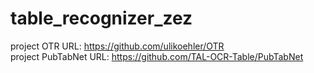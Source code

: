 # table_recognizer_zez
project OTR URL: https://github.com/ulikoehler/OTR   
project PubTabNet URL: https://github.com/TAL-OCR-Table/PubTabNet
